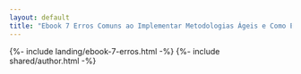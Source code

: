 ```yaml
---
layout: default
title: "Ebook 7 Erros Comuns ao Implementar Metodologias Ágeis e Como Evitá-los | Transformação Ágil"
---
```


{%- include landing/ebook-7-erros.html -%}
{%- include shared/author.html -%}

